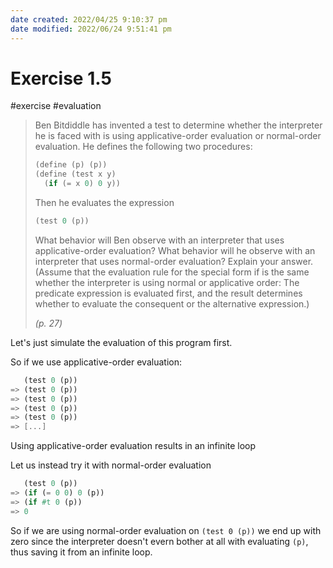 ```yaml
---
date created: 2022/04/25 9:10:37 pm
date modified: 2022/06/24 9:51:41 pm
---
```

# Exercise 1.5

#exercise #evaluation

> Ben Bitdiddle has invented a test to determine whether the interpreter he is faced with is using applicative-order evaluation or normal-order evaluation. He defines the following two procedures:
>
> ```scheme
> (define (p) (p))
> (define (test x y)
>   (if (= x 0) 0 y))
> ```
>
> Then he evaluates the expression
>
> ```scheme
> (test 0 (p))
> ```
>
> What behavior will Ben observe with an interpreter that uses applicative-order evaluation? What behavior will he observe with an interpreter that uses normal-order evaluation? Explain your answer. (Assume that the evaluation rule for the special form if is the same whether the interpreter is using normal or applicative order: The predicate expression is evaluated first, and the result determines whether to evaluate the consequent or the alternative expression.)
>
> *(p. 27)*

Let's just simulate the evaluation of this program first.

So if we use applicative-order evaluation:

```scheme
   (test 0 (p))
=> (test 0 (p))
=> (test 0 (p))
=> (test 0 (p))
=> (test 0 (p))
=> [...]
```

Using applicative-order evaluation results in an infinite loop

Let us instead try it with normal-order evaluation

```scheme
   (test 0 (p))
=> (if (= 0 0) 0 (p))
=> (if #t 0 (p))
=> 0
```

So if we are using normal-order evaluation on `(test 0 (p))` we end up with zero since the interpreter doesn't evern bother at all with evaluating `(p)`, thus saving it from an infinite loop.

